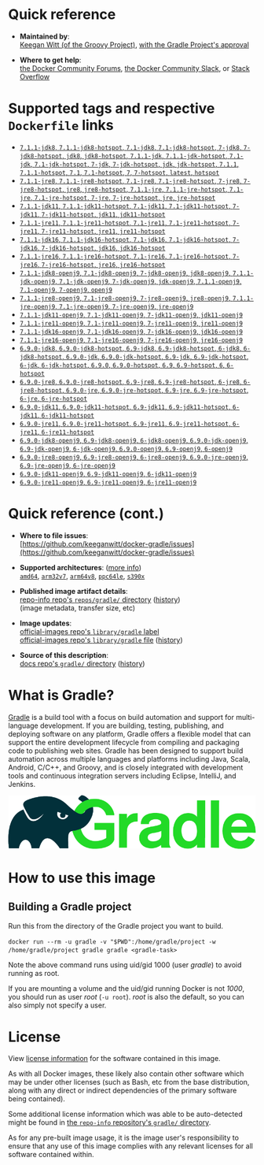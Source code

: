 <!--

********************************************************************************

WARNING:

    DO NOT EDIT "gradle/README.md"

    IT IS AUTO-GENERATED

    (from the other files in "gradle/" combined with a set of templates)

********************************************************************************

-->

# Quick reference

-	**Maintained by**:  
	[Keegan Witt (of the Groovy Project)](https://github.com/keeganwitt/docker-gradle), [with the Gradle Project's approval](https://discuss.gradle.org/t/official-docker-images/21159/8)

-	**Where to get help**:  
	[the Docker Community Forums](https://forums.docker.com/), [the Docker Community Slack](https://dockr.ly/slack), or [Stack Overflow](https://stackoverflow.com/search?tab=newest&q=docker)

# Supported tags and respective `Dockerfile` links

-	[`7.1.1-jdk8`, `7.1.1-jdk8-hotspot`, `7.1-jdk8`, `7.1-jdk8-hotspot`, `7-jdk8`, `7-jdk8-hotspot`, `jdk8`, `jdk8-hotspot`, `7.1.1-jdk`, `7.1.1-jdk-hotspot`, `7.1-jdk`, `7.1-jdk-hotspot`, `7-jdk`, `7-jdk-hotspot`, `jdk`, `jdk-hotspot`, `7.1.1`, `7.1.1-hotspot`, `7.1`, `7.1-hotspot`, `7`, `7-hotspot`, `latest`, `hotspot`](https://github.com/keeganwitt/docker-gradle/blob/e1e5d8d814938022d495bf76d74ebc945412eb0a/hotspot/jdk8/Dockerfile)
-	[`7.1.1-jre8`, `7.1.1-jre8-hotspot`, `7.1-jre8`, `7.1-jre8-hotspot`, `7-jre8`, `7-jre8-hotspot`, `jre8`, `jre8-hotspot`, `7.1.1-jre`, `7.1.1-jre-hotspot`, `7.1-jre`, `7.1-jre-hotspot`, `7-jre`, `7-jre-hotspot`, `jre`, `jre-hotspot`](https://github.com/keeganwitt/docker-gradle/blob/e1e5d8d814938022d495bf76d74ebc945412eb0a/hotspot/jre8/Dockerfile)
-	[`7.1.1-jdk11`, `7.1.1-jdk11-hotspot`, `7.1-jdk11`, `7.1-jdk11-hotspot`, `7-jdk11`, `7-jdk11-hotspot`, `jdk11`, `jdk11-hotspot`](https://github.com/keeganwitt/docker-gradle/blob/e1e5d8d814938022d495bf76d74ebc945412eb0a/hotspot/jdk11/Dockerfile)
-	[`7.1.1-jre11`, `7.1.1-jre11-hotspot`, `7.1-jre11`, `7.1-jre11-hotspot`, `7-jre11`, `7-jre11-hotspot`, `jre11`, `jre11-hotspot`](https://github.com/keeganwitt/docker-gradle/blob/e1e5d8d814938022d495bf76d74ebc945412eb0a/hotspot/jre11/Dockerfile)
-	[`7.1.1-jdk16`, `7.1.1-jdk16-hotspot`, `7.1-jdk16`, `7.1-jdk16-hotspot`, `7-jdk16`, `7-jdk16-hotspot`, `jdk16`, `jdk16-hotspot`](https://github.com/keeganwitt/docker-gradle/blob/e1e5d8d814938022d495bf76d74ebc945412eb0a/hotspot/jdk16/Dockerfile)
-	[`7.1.1-jre16`, `7.1.1-jre16-hotspot`, `7.1-jre16`, `7.1-jre16-hotspot`, `7-jre16`, `7-jre16-hotspot`, `jre16`, `jre16-hotspot`](https://github.com/keeganwitt/docker-gradle/blob/e1e5d8d814938022d495bf76d74ebc945412eb0a/hotspot/jre16/Dockerfile)
-	[`7.1.1-jdk8-openj9`, `7.1-jdk8-openj9`, `7-jdk8-openj9`, `jdk8-openj9`, `7.1.1-jdk-openj9`, `7.1-jdk-openj9`, `7-jdk-openj9`, `jdk-openj9`, `7.1.1-openj9`, `7.1-openj9`, `7-openj9`, `openj9`](https://github.com/keeganwitt/docker-gradle/blob/e1e5d8d814938022d495bf76d74ebc945412eb0a/openj9/jdk8/Dockerfile)
-	[`7.1.1-jre8-openj9`, `7.1-jre8-openj9`, `7-jre8-openj9`, `jre8-openj9`, `7.1.1-jre-openj9`, `7.1-jre-openj9`, `7-jre-openj9`, `jre-openj9`](https://github.com/keeganwitt/docker-gradle/blob/e1e5d8d814938022d495bf76d74ebc945412eb0a/openj9/jre8/Dockerfile)
-	[`7.1.1-jdk11-openj9`, `7.1-jdk11-openj9`, `7-jdk11-openj9`, `jdk11-openj9`](https://github.com/keeganwitt/docker-gradle/blob/e1e5d8d814938022d495bf76d74ebc945412eb0a/openj9/jdk11/Dockerfile)
-	[`7.1.1-jre11-openj9`, `7.1-jre11-openj9`, `7-jre11-openj9`, `jre11-openj9`](https://github.com/keeganwitt/docker-gradle/blob/e1e5d8d814938022d495bf76d74ebc945412eb0a/openj9/jre11/Dockerfile)
-	[`7.1.1-jdk16-openj9`, `7.1-jdk16-openj9`, `7-jdk16-openj9`, `jdk16-openj9`](https://github.com/keeganwitt/docker-gradle/blob/e1e5d8d814938022d495bf76d74ebc945412eb0a/openj9/jdk16/Dockerfile)
-	[`7.1.1-jre16-openj9`, `7.1-jre16-openj9`, `7-jre16-openj9`, `jre16-openj9`](https://github.com/keeganwitt/docker-gradle/blob/e1e5d8d814938022d495bf76d74ebc945412eb0a/openj9/jre16/Dockerfile)
-	[`6.9.0-jdk8`, `6.9.0-jdk8-hotspot`, `6.9-jdk8`, `6.9-jdk8-hotspot`, `6-jdk8`, `6-jdk8-hotspot`, `6.9.0-jdk`, `6.9.0-jdk-hotspot`, `6.9-jdk`, `6.9-jdk-hotspot`, `6-jdk`, `6-jdk-hotspot`, `6.9.0`, `6.9.0-hotspot`, `6.9`, `6.9-hotspot`, `6`, `6-hotspot`](https://github.com/keeganwitt/docker-gradle/blob/337ce758ae6c3b0c6ebe2e00f5eef2743d34c165/hotspot/jdk8/Dockerfile)
-	[`6.9.0-jre8`, `6.9.0-jre8-hotspot`, `6.9-jre8`, `6.9-jre8-hotspot`, `6-jre8`, `6-jre8-hotspot`, `6.9.0-jre`, `6.9.0-jre-hotspot`, `6.9-jre`, `6.9-jre-hotspot`, `6-jre`, `6-jre-hotspot`](https://github.com/keeganwitt/docker-gradle/blob/337ce758ae6c3b0c6ebe2e00f5eef2743d34c165/hotspot/jre8/Dockerfile)
-	[`6.9.0-jdk11`, `6.9.0-jdk11-hotspot`, `6.9-jdk11`, `6.9-jdk11-hotspot`, `6-jdk11`, `6-jdk11-hotspot`](https://github.com/keeganwitt/docker-gradle/blob/337ce758ae6c3b0c6ebe2e00f5eef2743d34c165/hotspot/jdk11/Dockerfile)
-	[`6.9.0-jre11`, `6.9.0-jre11-hotspot`, `6.9-jre11`, `6.9-jre11-hotspot`, `6-jre11`, `6-jre11-hotspot`](https://github.com/keeganwitt/docker-gradle/blob/337ce758ae6c3b0c6ebe2e00f5eef2743d34c165/hotspot/jre11/Dockerfile)
-	[`6.9.0-jdk8-openj9`, `6.9-jdk8-openj9`, `6-jdk8-openj9`, `6.9.0-jdk-openj9`, `6.9-jdk-openj9`, `6-jdk-openj9`, `6.9.0-openj9`, `6.9-openj9`, `6-openj9`](https://github.com/keeganwitt/docker-gradle/blob/337ce758ae6c3b0c6ebe2e00f5eef2743d34c165/openj9/jdk8/Dockerfile)
-	[`6.9.0-jre8-openj9`, `6.9-jre8-openj9`, `6-jre8-openj9`, `6.9.0-jre-openj9`, `6.9-jre-openj9`, `6-jre-openj9`](https://github.com/keeganwitt/docker-gradle/blob/337ce758ae6c3b0c6ebe2e00f5eef2743d34c165/openj9/jre8/Dockerfile)
-	[`6.9.0-jdk11-openj9`, `6.9-jdk11-openj9`, `6-jdk11-openj9`](https://github.com/keeganwitt/docker-gradle/blob/337ce758ae6c3b0c6ebe2e00f5eef2743d34c165/openj9/jdk11/Dockerfile)
-	[`6.9.0-jre11-openj9`, `6.9-jre11-openj9`, `6-jre11-openj9`](https://github.com/keeganwitt/docker-gradle/blob/337ce758ae6c3b0c6ebe2e00f5eef2743d34c165/openj9/jre11/Dockerfile)

# Quick reference (cont.)

-	**Where to file issues**:  
	[https://github.com/keeganwitt/docker-gradle/issues](https://github.com/keeganwitt/docker-gradle/issues)

-	**Supported architectures**: ([more info](https://github.com/docker-library/official-images#architectures-other-than-amd64))  
	[`amd64`](https://hub.docker.com/r/amd64/gradle/), [`arm32v7`](https://hub.docker.com/r/arm32v7/gradle/), [`arm64v8`](https://hub.docker.com/r/arm64v8/gradle/), [`ppc64le`](https://hub.docker.com/r/ppc64le/gradle/), [`s390x`](https://hub.docker.com/r/s390x/gradle/)

-	**Published image artifact details**:  
	[repo-info repo's `repos/gradle/` directory](https://github.com/docker-library/repo-info/blob/master/repos/gradle) ([history](https://github.com/docker-library/repo-info/commits/master/repos/gradle))  
	(image metadata, transfer size, etc)

-	**Image updates**:  
	[official-images repo's `library/gradle` label](https://github.com/docker-library/official-images/issues?q=label%3Alibrary%2Fgradle)  
	[official-images repo's `library/gradle` file](https://github.com/docker-library/official-images/blob/master/library/gradle) ([history](https://github.com/docker-library/official-images/commits/master/library/gradle))

-	**Source of this description**:  
	[docs repo's `gradle/` directory](https://github.com/docker-library/docs/tree/master/gradle) ([history](https://github.com/docker-library/docs/commits/master/gradle))

# What is Gradle?

[Gradle](https://gradle.org/) is a build tool with a focus on build automation and support for multi-language development. If you are building, testing, publishing, and deploying software on any platform, Gradle offers a flexible model that can support the entire development lifecycle from compiling and packaging code to publishing web sites. Gradle has been designed to support build automation across multiple languages and platforms including Java, Scala, Android, C/C++, and Groovy, and is closely integrated with development tools and continuous integration servers including Eclipse, IntelliJ, and Jenkins.

![logo](https://raw.githubusercontent.com/docker-library/docs/c3d3ca6beed000f9ba6eabc98f3399158f520256/gradle/logo.png)

# How to use this image

## Building a Gradle project

Run this from the directory of the Gradle project you want to build.

`docker run --rm -u gradle -v "$PWD":/home/gradle/project -w /home/gradle/project gradle gradle <gradle-task>`

Note the above command runs using uid/gid 1000 (user *gradle*) to avoid running as root.

If you are mounting a volume and the uid/gid running Docker is not *1000*, you should run as user *root* (`-u root`). *root* is also the default, so you can also simply not specify a user.

# License

View [license information](https://gradle.org/license/) for the software contained in this image.

As with all Docker images, these likely also contain other software which may be under other licenses (such as Bash, etc from the base distribution, along with any direct or indirect dependencies of the primary software being contained).

Some additional license information which was able to be auto-detected might be found in [the `repo-info` repository's `gradle/` directory](https://github.com/docker-library/repo-info/tree/master/repos/gradle).

As for any pre-built image usage, it is the image user's responsibility to ensure that any use of this image complies with any relevant licenses for all software contained within.
